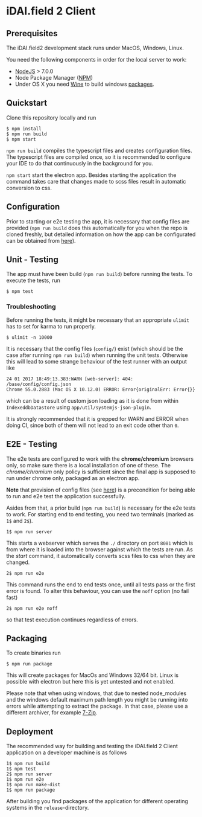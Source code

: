 # iDAI.field 2 Client

## Prerequisites

The iDAI.field2 development stack runs under MacOS, Windows, Linux. 

You need the following components in order for the local server to work:

* [NodeJS](https://nodejs.org/en/) > 7.0.0
* Node Package Manager ([NPM](https://www.npmjs.com/)) 
* Under OS X you need [Wine](http://www.davidbaumgold.com/tutorials/wine-mac/) to build windows [packages](https://github.com/dainst/idai-field-client/blob/master/README.md#packacking).

## Quickstart

Clone this repository locally and run

```
$ npm install
$ npm run build
$ npm start
```

`npm run build` compiles the typescript files and creates configuration files.
The typescript files are compiled once, so it is recommended to configure your IDE to 
do that continuously in the background for you.

`npm start` start the electron app. Besides starting the application the command takes 
care that changes made to scss files result in automatic conversion to css.

## Configuration

Prior to starting or e2e testing the app, it is necessary that config files are provided 
(`npm run build` does this automatically for you when the repo is cloned freshly, but detailed information on how the app can be configurated can be obtained from [here](config)).

## Unit - Testing

The app must have been build (`npm run build`) before running the tests.
To execute the tests, run 

```
$ npm test   
```

### Troubleshooting

Before running the tests, it might be necessary that an appropriate 
`ulimit` has to set for karma to run properly.

```
$ ulimit -n 10000
```

It is necessary that the config files (`config/`) exist (which should
be the case after running `npm run build`) when running the unit tests. 
Otherwise this will lead to some
strange behaviour of the test runner with an output like

```
24 01 2017 18:49:13.383:WARN [web-server]: 404: /base/config/config.json
Chrome 55.0.2883 (Mac OS X 10.12.0) ERROR: Error{originalErr: Error{}}
```

which can be a result of custom json loading as it is done from within `IndexeddbDatastore`
using `app/util/systemjs-json-plugin`.

It is strongly recommended that it is grepped for WARN and ERROR when doing CI,
since both of them will not lead to an exit code other than `0`.

## E2E - Testing

The e2e tests are configured to work with the **chrome/chromium** browsers only, 
so make sure there is a local installation of one of these. The *chrome/chromium* only policy
is sufficient since the final app is supposed to run under chrome only, packaged as an electron app.

**Note** that provision of config files (see [here](config)) is a precondition for being able to run and e2e test the application successfully.

Asides from that, a prior build (`npm run build`) is necessary for the e2e tests to work. 
For starting end to end testing, you need two terminals (marked as `1$` and `2$`).

```
1$ npm run server
```

This starts a webserver which serves the `./` directory on port `8081`
which is from where it is loaded into the browser against which the tests are run.
As the *start* command, it automatically converts scss files to css when they are changed.

```
2$ npm run e2e
```

This command runs the end to end tests once, until all tests pass or  the first error is found.
To alter this behaviour, you can use the `noff` option (no fail fast)

```
2$ npm run e2e noff
```

so that test execution continues regardless of errors. 




## Packaging

To create binaries run 

```
$ npm run package 
```

This will create packages for MacOs and Windows 32/64 bit.
Linux is possible with electron but here this is yet untested and not enabled.

Please note that when using windows, that due to nested node_modules and the 
windows default maximum path length you might be running into errors while attempting
to extract the package. In that case, please use a different archiver, for example [7-Zip](http://www.7-zip.org/download.html).

## Deployment

The recommended way for building and testing
the iDAI.field 2 Client application on a developer machine is as follows

```
1$ npm run build
1$ npm test
2$ npm run server
1$ npm run e2e
1$ npm run make-dist 
1$ npm run package
```

After building you find packages of the application for different operating systems
in the `release`-directory.
